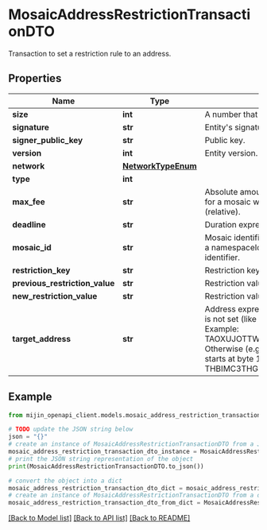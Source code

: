 # MosaicAddressRestrictionTransactionDTO

Transaction to set a restriction rule to an address.

## Properties

Name | Type | Description | Notes
------------ | ------------- | ------------- | -------------
**size** | **int** | A number that allows uint 32 values. | 
**signature** | **str** | Entity&#39;s signature generated by the signer. | 
**signer_public_key** | **str** | Public key. | 
**version** | **int** | Entity version. | 
**network** | [**NetworkTypeEnum**](NetworkTypeEnum.md) |  | 
**type** | **int** |  | 
**max_fee** | **str** | Absolute amount. An amount of 123456789 (absolute) for a mosaic with divisibility 6 means 123.456789 (relative). | 
**deadline** | **str** | Duration expressed in number of blocks. | 
**mosaic_id** | **str** | Mosaic identifier. If the most significant bit of byte 0 is set, a namespaceId (alias) is used instead of the real mosaic identifier.  | 
**restriction_key** | **str** | Restriction key. | 
**previous_restriction_value** | **str** | Restriction value. | 
**new_restriction_value** | **str** | Restriction value. | 
**target_address** | **str** | Address expressed in Base32 format. If the bit 0 of byte 0 is not set (like in 0x90), then it is a regular address. Example: TAOXUJOTTW3W5XTBQMQEX3SQNA6MCUVGXLXR3TA.  Otherwise (e.g. 0x91) it represents a namespace id which starts at byte 1. Example: THBIMC3THGH5RUYAAAAAAAAAAAAAAAAAAAAAAAA  | 

## Example

```python
from mijin_openapi_client.models.mosaic_address_restriction_transaction_dto import MosaicAddressRestrictionTransactionDTO

# TODO update the JSON string below
json = "{}"
# create an instance of MosaicAddressRestrictionTransactionDTO from a JSON string
mosaic_address_restriction_transaction_dto_instance = MosaicAddressRestrictionTransactionDTO.from_json(json)
# print the JSON string representation of the object
print(MosaicAddressRestrictionTransactionDTO.to_json())

# convert the object into a dict
mosaic_address_restriction_transaction_dto_dict = mosaic_address_restriction_transaction_dto_instance.to_dict()
# create an instance of MosaicAddressRestrictionTransactionDTO from a dict
mosaic_address_restriction_transaction_dto_from_dict = MosaicAddressRestrictionTransactionDTO.from_dict(mosaic_address_restriction_transaction_dto_dict)
```
[[Back to Model list]](../README.md#documentation-for-models) [[Back to API list]](../README.md#documentation-for-api-endpoints) [[Back to README]](../README.md)


